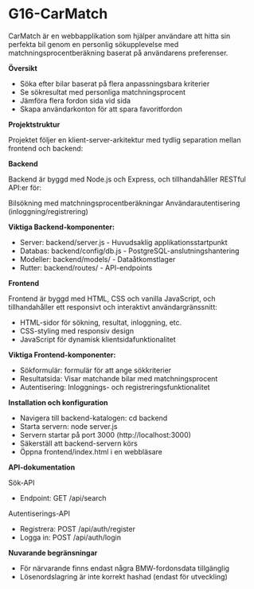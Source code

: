# G16-CarMatch


CarMatch är en webbapplikation som hjälper användare att hitta sin perfekta bil genom 
en personlig sökupplevelse med matchningsprocentberäkning baserat på användarens preferenser.

**Översikt**


* Söka efter bilar baserat på flera anpassningsbara kriterier
* Se sökresultat med personliga matchningsprocent
* Jämföra flera fordon sida vid sida
* Skapa användarkonton för att spara favoritfordon

**Projektstruktur**

Projektet följer en klient-server-arkitektur med tydlig separation mellan frontend och backend:

**Backend**

Backend är byggd med Node.js och Express, och tillhandahåller RESTful API:er för:

Bilsökning med matchningsprocentberäkningar
Användarautentisering (inloggning/registrering)


**Viktiga Backend-komponenter:**

* Server: backend/server.js - Huvudsaklig applikationsstartpunkt
* Databas: backend/config/db.js - PostgreSQL-anslutningshantering
* Modeller: backend/models/ - Dataåtkomstlager
* Rutter: backend/routes/ - API-endpoints

**Frontend**

Frontend är byggd med HTML, CSS och vanilla JavaScript, och tillhandahåller ett responsivt och interaktivt användargränssnitt:

* HTML-sidor för sökning, resultat, inloggning, etc.
* CSS-styling med responsiv design
* JavaScript för dynamisk klientsidafunktionalitet

**Viktiga Frontend-komponenter:**

* Sökformulär: formulär för att ange sökkriterier
* Resultatsida: Visar matchande bilar med matchningsprocent
* Autentisering: Inloggnings- och registreringsfunktionalitet


**Installation och konfiguration**

* Navigera till backend-katalogen: cd backend
* Starta servern: node server.js
* Servern startar på port 3000 (http://localhost:3000)
* Säkerställ att backend-servern körs
* Öppna frontend/index.html i en webbläsare

**API-dokumentation**

Sök-API
* Endpoint: GET /api/search


Autentiserings-API
* Registrera: POST /api/auth/register
* Logga in: POST /api/auth/login


**Nuvarande begränsningar**

* För närvarande finns endast några BMW-fordonsdata tillgänglig
* Lösenordslagring är inte korrekt hashad (endast för utveckling)

